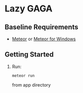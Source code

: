 Lazy GAGA
=========

Baseline Requirements
---------------------

+ [Meteor](http://www.meteor.com/) or [Meteor for Windows](http://win.meteor.com/)


Getting Started
---------------
1.	Run:

		meteor run

	from app directory